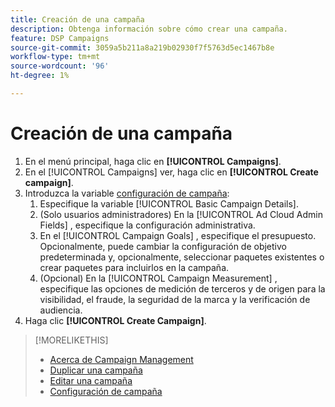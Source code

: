 ```yaml
---
title: Creación de una campaña
description: Obtenga información sobre cómo crear una campaña.
feature: DSP Campaigns
source-git-commit: 3059a5b211a8a219b02930f7f5763d5ec1467b8e
workflow-type: tm+mt
source-wordcount: '96'
ht-degree: 1%

---
```


# Creación de una campaña

1. En el menú principal, haga clic en **[!UICONTROL Campaigns]**.
1. En el [!UICONTROL Campaigns] ver, haga clic en **[!UICONTROL Create campaign]**.
1. Introduzca la variable [configuración de campaña](campaign-settings.md):
   1. Especifique la variable [!UICONTROL Basic Campaign Details].
   1. (Solo usuarios administradores) En la [!UICONTROL Ad Cloud Admin Fields] , especifique la configuración administrativa.
   1. En el [!UICONTROL Campaign Goals] , especifique el presupuesto. Opcionalmente, puede cambiar la configuración de objetivo predeterminada y, opcionalmente, seleccionar paquetes existentes o crear paquetes para incluirlos en la campaña.
   1. (Opcional) En la [!UICONTROL Campaign Measurement] , especifique las opciones de medición de terceros y de origen para la visibilidad, el fraude, la seguridad de la marca y la verificación de audiencia.
1. Haga clic **[!UICONTROL Create Campaign]**.

>[!MORELIKETHIS]
>
>* [Acerca de Campaign Management](campaign-about.md)
>* [Duplicar una campaña](campaign-duplicate.md)
>* [Editar una campaña](campaign-edit.md)
>* [Configuración de campaña](campaign-settings.md)

